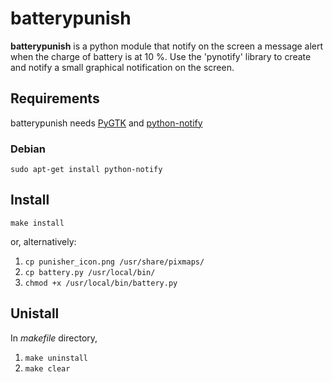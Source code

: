batterypunish
=============

**batterypunish** is a python module that notify on the screen a message alert when the charge of battery is at 10 %.
Use the 'pynotify' library to create and notify a small graphical notification on the screen.

## Requirements

batterypunish needs [PyGTK][pygtk] and [python-notify][pynot]

### Debian

`sudo apt-get install python-notify`

## Install

`make install`

or, alternatively:

1. `cp punisher_icon.png /usr/share/pixmaps/`
2. `cp battery.py /usr/local/bin/`
3. `chmod +x /usr/local/bin/battery.py`

## Unistall

In *makefile* directory,

1. `make uninstall`
2. `make clear`


[pygtk]: http://www.pygtk.org/downloads.html
[pynot]: https://debian.pkgs.org/9/debian-main-amd64/python-notify_0.1.1-4_amd64.deb.html
[opbx]: http://openbox.org/wiki/Main_Page
